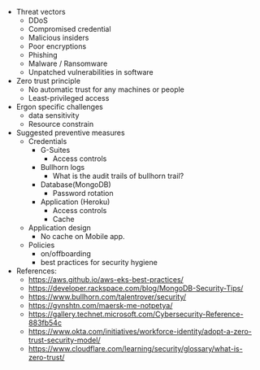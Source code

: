 - Threat vectors
    - DDoS
    - Compromised credential
    - Malicious insiders
    - Poor encryptions
    - Phishing
    - Malware / Ransomware
    - Unpatched vulnerabilities in software
- Zero trust principle
    - No automatic trust for any machines or people
    - Least-privileged access
- Ergon specific challenges
    - data sensitivity
    - Resource constrain
- Suggested preventive measures
    - Credentials
        - G-Suites
            - Access controls
        - Bullhorn logs
            - What is the audit trails of bullhorn trail?
        - Database(MongoDB)
            - Password rotation
        - Application (Heroku)
            - Access controls
            - Cache
    - Application design
        - No cache on Mobile app.
    - Policies
        - on/offboarding
        - best practices for security hygiene
- References:
    - https://aws.github.io/aws-eks-best-practices/
    - https://developer.rackspace.com/blog/MongoDB-Security-Tips/
    - https://www.bullhorn.com/talentrover/security/
    - https://gvnshtn.com/maersk-me-notpetya/
    - https://gallery.technet.microsoft.com/Cybersecurity-Reference-883fb54c
    - https://www.okta.com/initiatives/workforce-identity/adopt-a-zero-trust-security-model/
    - https://www.cloudflare.com/learning/security/glossary/what-is-zero-trust/
